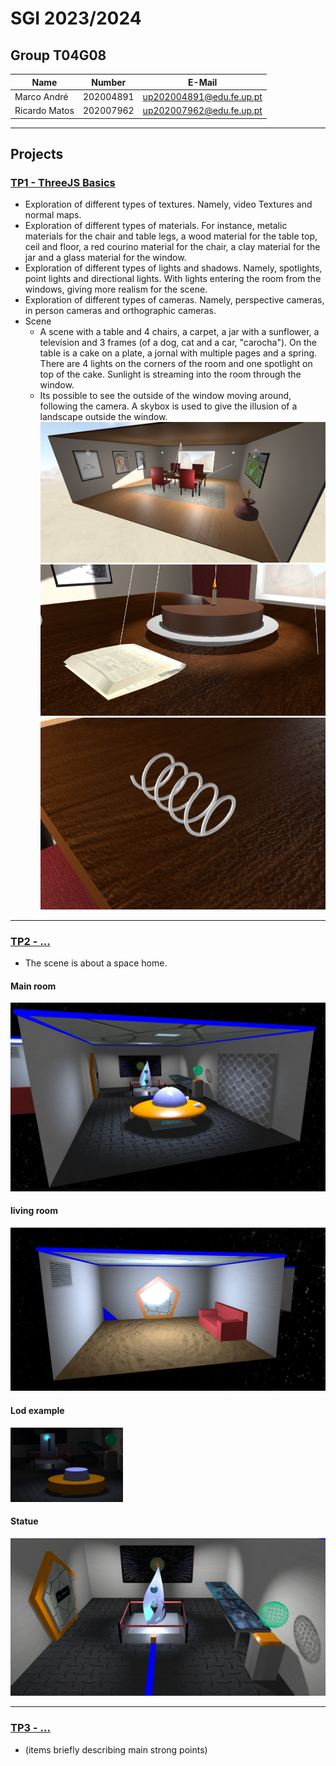 # SGI 2023/2024

## Group T04G08
| Name             | Number    | E-Mail             |
| ---------------- | --------- | ------------------ |
| Marco André         | 202004891 | up202004891@edu.fe.up.pt                |
| Ricardo Matos         | 202007962 | up202007962@edu.fe.up.pt                |

----

## Projects

### [TP1 - ThreeJS Basics](tp1)

- Exploration of different types of textures. Namely, video Textures and normal maps.
- Exploration of different types of materials. For instance, metalic materials for the chair and table legs, a wood material for the table top, ceil and floor, a red courino material for the chair, a clay material for the jar and a glass material for the window.
- Exploration of different types of lights and shadows. Namely, spotlights, point lights and directional lights. With lights entering the room from the windows, giving more realism for the scene.
- Exploration of different types of cameras. Namely, perspective cameras, in person cameras and orthographic cameras.
- Scene
  - A scene with a table and 4 chairs, a carpet, a jar with a sunflower, a television and 3 frames (of a dog, cat and a car, "carocha"). On the table is a cake on a plate, a jornal with multiple pages and a spring. There are 4 lights on the corners of the room and one spotlight on top of the cake. Sunlight is streaming into the room through the window.
  - Its possible to see the outside of the window moving around, following the camera. A skybox is used to give the illusion of a landscape outside the window.
![view](tp1/doc/general_view.png)
![view](tp1/doc/cake_jornal.png)
![view](tp1/doc/spring.png)

-----

### [TP2 - ...](tp2)
- The scene is about a space home.

#### Main room
![view](tp2/screenshots/main_room.png)

#### living room
![view](tp2/screenshots/living_room.png)

#### Lod example
![view](tp2/screenshots/lod.png)

#### Statue
![view](tp2/screenshots/statue.png)

----

### [TP3 - ...](tp3)
- (items briefly describing main strong points)

